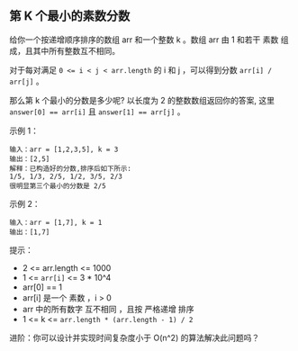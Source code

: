 ## 第 K 个最小的素数分数

给你一个按递增顺序排序的数组 arr 和一个整数 k 。数组 arr 由 1 和若干 素数  组成，且其中所有整数互不相同。

对于每对满足 `0 <= i < j < arr.length` 的 i 和 j ，可以得到分数 `arr[i] / arr[j]` 。

那么第 k 个最小的分数是多少呢?  以长度为 2 的整数数组返回你的答案, 这里 `answer[0] == arr[i]` 且 `answer[1] == arr[j]` 。


示例 1：

```
输入：arr = [1,2,3,5], k = 3
输出：[2,5]
解释：已构造好的分数,排序后如下所示:
1/5, 1/3, 2/5, 1/2, 3/5, 2/3
很明显第三个最小的分数是 2/5
```

示例 2：

```
输入：arr = [1,7], k = 1
输出：[1,7]
```

提示：

* 2 <= arr.length <= 1000
* 1 <= `arr[i]` <= 3 * 10^4
* arr[0] == 1
* arr[i] 是一个 素数 ，i > 0
* arr 中的所有数字 互不相同 ，且按 严格递增 排序
* 1 <= k <= `arr.length * (arr.length - 1) / 2`


进阶：你可以设计并实现时间复杂度小于 O(n^2) 的算法解决此问题吗？